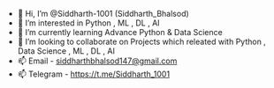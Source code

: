 - 👋 Hi, I’m @Siddharth-1001 (Siddharth_Bhalsod)
- 👀 I’m interested in Python , ML , DL , AI
- 🌱 I’m currently learning Advance Python & Data Science
- 💞️ I’m looking to collaborate on Projects which releated with Python , Data Science , ML , DL , AI
- 📫 Email - siddharthbhalsod147@gmail.com
- 📫 Telegram - https://t.me/Siddharth_1001

<!---
Siddharth-1001/Siddharth-1001 is a ✨ special ✨ repository because its `README.md` (this file) appears on your GitHub profile.
You can click the Preview link to take a look at your changes.
--->
